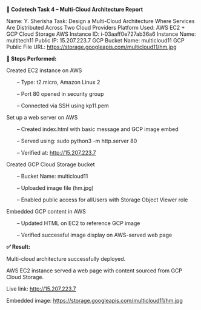 **📝 Codetech Task 4 – Multi-Cloud Architecture Report**


Name: Y. Sherisha
Task: Design a Multi-Cloud Architecture Where Services Are Distributed Across Two Cloud Providers
Platform Used: AWS EC2 + GCP Cloud Storage
AWS Instance ID: i-03aaff0e727ab36a6
Instance Name: multitech11
Public IP: 15.207.223.7
GCP Bucket Name: multicloud11
GCP Public File URL: https://storage.googleapis.com/multicloud11/hm.jpg

**📌 Steps Performed:**

Created EC2 instance on AWS


  – Type: t2.micro, Amazon Linux 2

  – Port 80 opened in security group

  – Connected via SSH using kp11.pem

Set up a web server on AWS

  – Created index.html with basic message and GCP image embed
  
  – Served using: sudo python3 -m http.server 80

  – Verified at: http://15.207.223.7

Created GCP Cloud Storage bucket

  – Bucket Name: multicloud11
  
  – Uploaded image file (hm.jpg)
  
  – Enabled public access for allUsers with Storage Object Viewer role

Embedded GCP content in AWS

  – Updated HTML on EC2 to reference GCP image
  
  – Verified successful image display on AWS-served web page

**✅ Result:**

Multi-cloud architecture successfully deployed.

AWS EC2 instance served a web page with content sourced from GCP Cloud Storage.

Live link: http://15.207.223.7

Embedded image: https://storage.googleapis.com/multicloud11/hm.jpg
